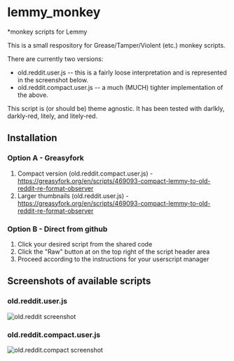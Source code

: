 # lemmy_monkey
*monkey scripts for Lemmy

This is a small respository for Grease/Tamper/Violent (etc.) monkey scripts.

There are currently two versions:
- old.reddit.user.js -- this is a fairly loose interpretation and is represented in the screenshot below.
- old.reddit.compact.user.js -- a much (MUCH) tighter implementation of the above.

This script is (or should be) theme agnostic.  It has been tested with darlkly, darkly-red, litely, and litely-red.

## Installation

### Option A - Greasyfork

1. Compact version (old.reddit.compact.user.js) - https://greasyfork.org/en/scripts/469093-compact-lemmy-to-old-reddit-re-format-observer
2. Larger thumbnails (old.reddit.user.js) - https://greasyfork.org/en/scripts/469093-compact-lemmy-to-old-reddit-re-format-observer

### Option B - Direct from github

1. Click your desired script from the shared code
2. Click the "Raw" button at on the top right of the script header area
3. Proceed according to the instructions for your userscript manager

## Screenshots of available scripts

### old.reddit.user.js
![old.reddit screenshot](https://github.com/soundjester/lemmy_monkey/blob/ff2fcc2ce43f908f123e3f8114164dfd5a96d580/screenshots/old.reddit.png)


### old.reddit.compact.user.js
![old.reddit.compact screenshot](https://github.com/soundjester/lemmy_monkey/blob/ff2fcc2ce43f908f123e3f8114164dfd5a96d580/screenshots/old.reddit.compact.png)

